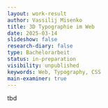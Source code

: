 ```yaml
---
layout: work-result
author: Vassilij Misenko
title: 3D Typographie im Web
date: 2025-03-14
slideshow: false
research-diary: false
type: Bachelorarbeit
status: in-preparation
visibility: unpublished
keywords: Web, Typography, CSS
main-examiner: true
---
```

tbd
